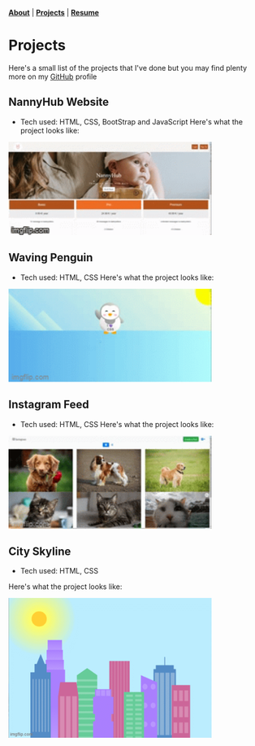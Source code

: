 <b>[About](./about.html)</b> | <b>[Projects](./projects.html)</b> | <b>[Resume](./resume.html)</b>

# Projects

 >
 >
Here's a small list of the projects that I've done but you may find plenty more on my <a href="https://github.com/MaiCodes-exe"> GitHub</a> profile


<section></section>

## NannyHub Website
* Tech used: HTML, CSS, BootStrap and JavaScript
Here's what the project looks like:

<img alt="nannyhub" src="7c3on8.gif"  width="400"/> 

<section></section>

## Waving Penguin
* Tech used: HTML, CSS
Here's what the project looks like:

<img alt="penguin" src="7c3pu9.gif"  width="400"/> 


<section></section>

## Instagram Feed
* Tech used: HTML, CSS
Here's what the project looks like:

<img alt="igfeed" src="7c3qup.gif"  width="400"/> 


<section></section>

## City Skyline
* Tech used: HTML, CSS

Here's what the project looks like:

<img alt="Skyline Project" src="7b0pyu.gif"  width="400"/> 
